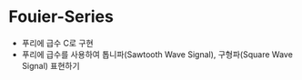 # Fouier-Series

- 푸리에 급수 C로 구현
- 푸리에 급수를 사용하여 톱니파(Sawtooth Wave Signal), 구형파(Square Wave Signal) 표현하기
